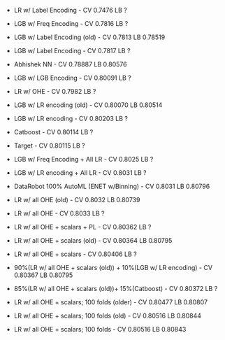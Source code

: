 * LR w/ Label Encoding - CV 0.7476 LB ?
* LGB w/ Freq Encoding - CV 0.7816 LB ?
* LGB w/ Label Encoding (old) - CV 0.7813 LB 0.78519 
* LGB w/ Label Encoding - CV 0.7817 LB ?
* Abhishek NN - CV 0.78887 LB 0.80576
* LGB w/ LGB Encoding - CV 0.80091 LB ?
* LR w/ OHE - CV 0.7982 LB ?
* LGB w/ LR encoding (old) - CV 0.80070 LB 0.80514
* LGB w/ LR encoding - CV 0.80203 LB ?
* Catboost - CV 0.80114 LB ?
* Target - CV 0.80115 LB ?
* LGB w/ Freq Encoding + All LR - CV 0.8025 LB ?
* LGB w/ LR encoding + All LR - CV 0.8031 LB ?
* DataRobot 100% AutoML (ENET w/Binning) - CV 0.8031 LB 0.80796
* LR w/ all OHE (old) - CV 0.8032 LB 0.80739
* LR w/ all OHE - CV 0.8033 LB ?
* LR w/ all OHE + scalars + PL - CV 0.80362 LB ?
* LR w/ all OHE + scalars (old) - CV 0.80364 LB 0.80795
* LR w/ all OHE + scalars - CV 0.80406 LB ?

* 90%(LR w/ all OHE + scalars (old)) + 10%(LGB w/ LR encoding) - CV 0.80367 LB 0.80795
* 85%(LR w/ all OHE + scalars (old))+ 15%(Catboost) - CV 0.80372 LB ?

* LR w/ all OHE + scalars; 100 folds (older) - CV 0.80477 LB 0.80807
* LR w/ all OHE + scalars; 100 folds (old) - CV 0.80516 LB 0.80844
* LR w/ all OHE + scalars; 100 folds - CV 0.80516 LB 0.80843
